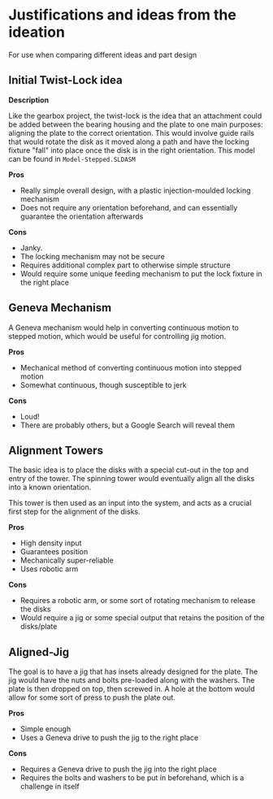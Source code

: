 # Justifications and ideas from the ideation

For use when comparing different ideas and part design

## Initial Twist-Lock idea

**Description**

Like the gearbox project, the twist-lock is the idea that an attachment could be added between the bearing housing and the plate to one main purposes: aligning the plate to the correct orientation. This would involve guide rails that would rotate the disk as it moved along a path and have the locking fixture "fall" into place once the disk is in the right orientation. This model can be found in `Model-Stepped.SLDASM`

**Pros**

* Really simple overall design, with a plastic injection-moulded locking mechanism
* Does not require any orientation beforehand, and can essentially guarantee the orientation afterwards

**Cons**

* Janky.
* The locking mechanism may not be secure
* Requires additional complex part to otherwise simple structure
* Would require some unique feeding mechanism to put the lock fixture in the right place



## Geneva Mechanism

A Geneva mechanism would help in converting continuous motion to stepped motion, which would be useful for controlling jig motion.

**Pros**

* Mechanical method of converting continuous motion into stepped motion
* Somewhat continuous, though susceptible to jerk

**Cons**

* Loud!
* There are probably others, but a Google Search will reveal them

## Alignment Towers

The basic idea is to place the disks with a special cut-out in the top and entry of the tower. The spinning tower would eventually align all the disks into a known orientation.

This tower is then used as an input into the system, and acts as a crucial first step for the alignment of the disks.

**Pros**

* High density input
* Guarantees position
* Mechanically super-reliable
* Uses robotic arm

**Cons**

* Requires a robotic arm, or some sort of rotating mechanism to release the disks
* Would require a jig or some special output that retains the position of the disks/plate



## Aligned-Jig

The goal is to have a jig that has insets already designed for the plate. The jig would have the nuts and bolts pre-loaded along with the washers. The plate is then dropped on top, then screwed in. A hole at the bottom would allow for some sort of press to push the plate out.

**Pros**

* Simple enough
* Uses a Geneva drive to push the jig to the right place

**Cons**

* Requires a Geneva drive to push the jig into the right place
* Requires the bolts and washers to be put in beforehand, which is a challenge in itself



